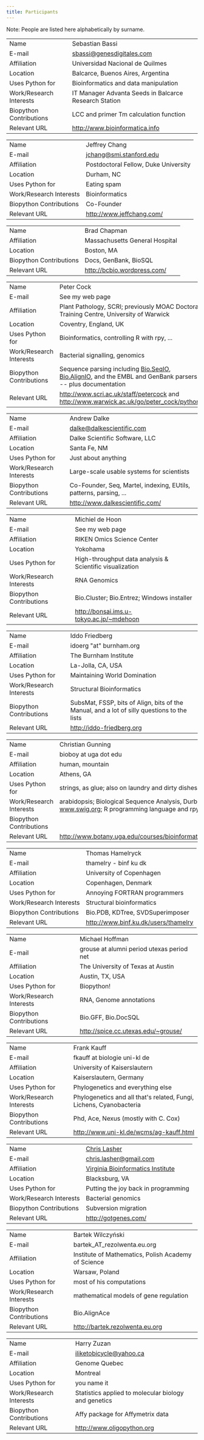 ```yaml
---
title: Participants
---
```


Note: People are listed here alphabetically by surname.

|                         |                                                       |
|-------------------------|-------------------------------------------------------|
| Name                    | Sebastian Bassi                                       |
| E-mail                  | <sbassi@genesdigitales.com>                           |
| Affiliation             | Universidad Nacional de Quilmes                       |
| Location                | Balcarce, Buenos Aires, Argentina                     |
| Uses Python for         | Bioinformatics and data manipulation                  |
| Work/Research Interests | IT Manager Advanta Seeds in Balcarce Research Station |
| Biopython Contributions | LCC and primer Tm calculation function                |
| Relevant URL            | <http://www.bioinformatica.info>                      |

|                         |                                      |
|-------------------------|--------------------------------------|
| Name                    | Jeffrey Chang                        |
| E-mail                  | <jchang@smi.stanford.edu>            |
| Affiliation             | Postdoctoral Fellow, Duke University |
| Location                | Durham, NC                           |
| Uses Python for         | Eating spam                          |
| Work/Research Interests | Bioinformatics                       |
| Biopython Contributions | Co-Founder                           |
| Relevant URL            | <http://www.jeffchang.com/>          |

|                         |                                |
|-------------------------|--------------------------------|
| Name                    | Brad Chapman                   |
| Affiliation             | Massachusetts General Hospital |
| Location                | Boston, MA                     |
| Biopython Contributions | Docs, GenBank, BioSQL          |
| Relevant URL            | <http://bcbio.wordpress.com/>  |

|                         |                                                                                                                                                     |
|-------------------------|-----------------------------------------------------------------------------------------------------------------------------------------------------|
| Name                    | Peter Cock                                                                                                                                          |
| E-mail                  | See my web page                                                                                                                                     |
| Affiliation             | Plant Pathology, SCRI; previously MOAC Doctoral Training Centre, University of Warwick                                                              |
| Location                | Coventry, England, UK                                                                                                                               |
| Uses Python for         | Bioinformatics, controlling R with rpy, ...                                                                                                         |
| Work/Research Interests | Bacterial signalling, genomics                                                                                                                      |
| Biopython Contributions | Sequence parsing including [Bio.SeqIO](SeqIO "wikilink"), [Bio.AlignIO](AlignIO "wikilink"), and the EMBL and GenBank parsers -- plus documentation |
| Relevant URL            | <http://www.scri.ac.uk/staff/petercock> and <http://www.warwick.ac.uk/go/peter_cock/python/>                                                        |

|                         |                                                                   |
|-------------------------|-------------------------------------------------------------------|
| Name                    | Andrew Dalke                                                      |
| E-mail                  | <dalke@dalkescientific.com>                                       |
| Affiliation             | Dalke Scientific Software, LLC                                    |
| Location                | Santa Fe, NM                                                      |
| Uses Python for         | Just about anything                                               |
| Work/Research Interests | Large-scale usable systems for scientists                         |
| Biopython Contributions | Co-Founder, Seq, Martel, indexing, EUtils, patterns, parsing, ... |
| Relevant URL            | <http://www.dalkescientific.com/>                                 |

|                         |                                                          |
|-------------------------|----------------------------------------------------------|
| Name                    | Michiel de Hoon                                          |
| E-mail                  | See my web page                                          |
| Affiliation             | RIKEN Omics Science Center                               |
| Location                | Yokohama                                                 |
| Uses Python for         | High-throughput data analysis & Scientific visualization |
| Work/Research Interests | RNA Genomics                                             |
| Biopython Contributions | Bio.Cluster; Bio.Entrez; Windows installer               |
| Relevant URL            | <http://bonsai.ims.u-tokyo.ac.jp/~mdehoon>               |

|                         |                                                                                             |
|-------------------------|---------------------------------------------------------------------------------------------|
| Name                    | Iddo Friedberg                                                                              |
| E-mail                  | idoerg "at" burnham.org                                                                     |
| Affiliation             | The Burnham Institute                                                                       |
| Location                | La-Jolla, CA, USA                                                                           |
| Uses Python for         | Maintaining World Domination                                                                |
| Work/Research Interests | Structural Bioinformatics                                                                   |
| Biopython Contributions | SubsMat, FSSP, bits of Align, bits of the Manual, and a lot of silly questions to the lists |
| Relevant URL            | <http://iddo-friedberg.org>                                                                 |

|                         |                                                                                                                                 |
|-------------------------|---------------------------------------------------------------------------------------------------------------------------------|
| Name                    | Christian Gunning                                                                                                               |
| E-mail                  | bioboy at uga dot edu                                                                                                           |
| Affiliation             | human, mountain                                                                                                                 |
| Location                | Athens, GA                                                                                                                      |
| Uses Python for         | strings, as glue; also on laundry and dirty dishes                                                                              |
| Work/Research Interests | arabidopsis; Biological Sequence Analysis, Durbin et al.; Primer3; www.swig.org; R programming language and rpy.sourceforge.net |
| Biopython Contributions |                                                                                                                                 |
| Relevant URL            | <http://www.botany.uga.edu/courses/bioinformatics/current/index.html>                                                           |

|                         |                                        |
|-------------------------|----------------------------------------|
| Name                    | Thomas Hamelryck                       |
| E-mail                  | thamelry - binf ku dk                  |
| Affiliation             | University of Copenhagen               |
| Location                | Copenhagen, Denmark                    |
| Uses Python for         | Annoying FORTRAN programmers           |
| Work/Research Interests | Structural bioinformatics              |
| Biopython Contributions | Bio.PDB, KDTree, SVDSuperimposer       |
| Relevant URL            | <http://www.binf.ku.dk/users/thamelry> |

|                         |                                           |
|-------------------------|-------------------------------------------|
| Name                    | Michael Hoffman                           |
| E-mail                  | grouse at alumni period utexas period net |
| Affiliation             | The University of Texas at Austin         |
| Location                | Austin, TX, USA                           |
| Uses Python for         | Biopython!                                |
| Work/Research Interests | RNA, Genome annotations                   |
| Biopython Contributions | Bio.GFF, Bio.DocSQL                       |
| Relevant URL            | <http://spice.cc.utexas.edu/~grouse/>     |

|                         |                                                                     |
|-------------------------|---------------------------------------------------------------------|
| Name                    | Frank Kauff                                                         |
| E-mail                  | fkauff at biologie uni-kl de                                        |
| Affiliation             | University of Kaiserslautern                                        |
| Location                | Kaiserslautern, Germany                                             |
| Uses Python for         | Phylogenetics and everything else                                   |
| Work/Research Interests | Phylogenetics and all that's related, Fungi, Lichens, Cyanobacteria |
| Biopython Contributions | Phd, Ace, Nexus (mostly with C. Cox)                                |
| Relevant URL            | <http://www.uni-kl.de/wcms/ag-kauff.html>                           |

|                         |                                                              |
|-------------------------|--------------------------------------------------------------|
| Name                    | [Chris Lasher](User:Gotgenes "wikilink")                     |
| E-mail                  | <chris.lasher@gmail.com>                                     |
| Affiliation             | [Virginia Bioinformatics Institute](https://www.vbi.vt.edu/) |
| Location                | Blacksburg, VA                                               |
| Uses Python for         | Putting the joy back in programming                          |
| Work/Research Interests | Bacterial genomics                                           |
| Biopython Contributions | Subversion migration                                         |
| Relevant URL            | <http://gotgenes.com/>                                       |

|                         |                                                     |
|-------------------------|-----------------------------------------------------|
| Name                    | Bartek Wilczyński                                   |
| E-mail                  | bartek\_AT\_rezolwenta.eu.org                       |
| Affiliation             | Institute of Mathematics, Polish Academy of Science |
| Location                | Warsaw, Poland                                      |
| Uses Python for         | most of his computations                            |
| Work/Research Interests | mathematical models of gene regulation              |
| Biopython Contributions | Bio.AlignAce                                        |
| Relevant URL            | <http://bartek.rezolwenta.eu.org>                   |

|                         |                                                      |
|-------------------------|------------------------------------------------------|
| Name                    | Harry Zuzan                                          |
| E-mail                  | <iliketobicycle@yahoo.ca>                            |
| Affiliation             | Genome Quebec                                        |
| Location                | Montreal                                             |
| Uses Python for         | you name it                                          |
| Work/Research Interests | Statistics applied to molecular biology and genetics |
| Biopython Contributions | Affy package for Affymetrix data                     |
| Relevant URL            | <http://www.oligopython.org>                         |


